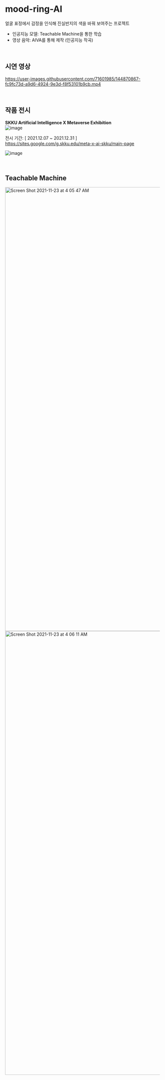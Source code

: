 # mood-ring-AI

얼굴 표정에서 감정을 인식해 진실반지의 색을 바꿔 보여주는 프로젝트
- 인공지능 모델: Teachable Machine을 통한 학습
- 영상 음악: AIVA를 통해 제작 (인공지능 작곡)


<br/>

## 시연 영상
https://user-images.githubusercontent.com/71601985/144870867-fc9fc73d-a9d6-4924-9e3d-f8f53101b9cb.mp4

<br/>

## 작품 전시 <br>
**SKKU Artificial Intelligence X Metaverse Exhibition** <br/>
![image](https://user-images.githubusercontent.com/71601985/144872086-53eea111-bbb7-4a71-854a-173c6b5707ea.png)

전시 기간: [ 2021.12.07 ~ 2021.12.31 ] <br/>
https://sites.google.com/g.skku.edu/meta-x-ai-skku/main-page

![image](https://user-images.githubusercontent.com/71601985/144872690-eb7d6591-2be1-4231-8be5-ee111afbb8bd.png)


<br/>

## Teachable Machine
<img width="1440" alt="Screen Shot 2021-11-23 at 4 05 47 AM" src="https://user-images.githubusercontent.com/71601985/144871026-57565f3c-4c5b-4b47-a81d-195aff6b2dac.png">
<img width="1440" alt="Screen Shot 2021-11-23 at 4 06 11 AM" src="https://user-images.githubusercontent.com/71601985/144871051-1d293b94-4c9c-497f-b3e3-6e920aa28f06.png">

